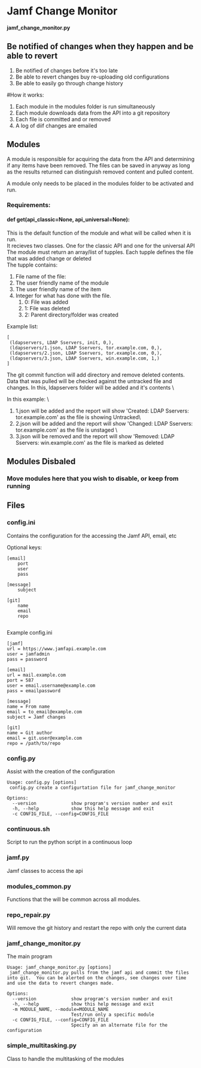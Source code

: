 # Jamf Change Monitor
**__jamf_change_monitor.py__**

## Be notified of changes when they happen and be able to revert
1. Be notified of changes before it's too late
2. Be able to revert changes buy re-uploading old configurations
3. Be able to easily go through change history

#How it works:
1. Each module in the modules folder is run simultaneously
2. Each module downloads data from the API into a git repository
3. Each file is committed and or removed
4. A log of diif changes are emailed





## Modules
A module is responsible for acquiring the data from the API and determining if any items have been removed.  The files can be saved in anyway as long as the results returned can distinguish removed content and pulled content.

A module only needs to be placed in the modules folder to be activated and run.

### Requirements:
#### def get(api_classic=None, api_universal=None):
This is the default function of the module and what will be called when it is run. \
It recieves two classes. One for the classic API and one for the universal API 
The module must return an array/list of tupples. Each tupple defines the file that was added change or deleted \
The tupple contains:
1. File name of the file: 
2. The user friendly name of the module
3. The user friendly name of the item
4. Integer for what has done with the file.
    1. 0: File was added
    2. 1: File was deleted
    3. 2: Parent directory/folder was created
    
  Example list:
  ```
  [
   (ldapservers, LDAP Sservers, init, 0,),
   (ldapservers/1.json, LDAP Sservers, tor.example.com, 0,),
   (ldapservers/2.json, LDAP Sservers, tor.example.com, 0,),
   (ldapservers/3.json, LDAP Sservers, win.example.com, 1,)
  ]
```
The git commit function will add directory and remove deleted contents.  Data that was pulled will be checked against the untracked file and changes.
In this, ldapservers folder will be added and it's contents \

In this example: \
1. 1.json will be added and the report will show 'Created: LDAP Sservers: tor.example.com' as the file is  showing Untracked\
2. 2.json will be added and the report will show 'Changed: LDAP Sservers: tor.example.com' as the file is unstaged \
3. 3.json will be removed and the report will show 'Removed: LDAP Sservers: win.example.com' as the file is marked as deleted

## Modules Disbaled
### Move modules here that you wish to disable, or keep from running


## Files
### config.ini
Contains the configuration for the accessing the Jamf API, email, etc

Optional keys:
```
[email]
    port
    user
    pass

[message]
    subject

[git]
    name
    email
    repo


```

Example config.ini
```
[jamf]
url = https://www.jamfapi.example.com
user = jamfadmin
pass = password

[email]
url = mail.example.com
port = 587
user = email.username@example.com
pass = emailpassword

[message]
name = From name
email = to_email@example.com
subject = Jamf changes

[git]
name = Git author
email = git.user@example.com
repo = /path/to/repo
```

### config.py
Assist with the creation of the configuration
```
Usage: config.py [options]
 config.py create a configurtation file for jamf_change_monitor

Options:
  --version             show program's version number and exit
  -h, --help            show this help message and exit
  -c CONFIG_FILE, --config=CONFIG_FILE
```

### continuous.sh
Script to run the python script in a continuous loop

### jamf.py
Jamf classes to access the api

### modules_common.py
Functions that the will be common across all modules.

### repo_repair.py
Will remove the git history and restart the repo with only the current data

### jamf_change_monitor.py
The main program
```
Usage: jamf_change_monitor.py [options]
 jamf_change_monitor.py pulls from the jamf api and commit the files into git.  You can be alerted on the changes, see changes over time and use the data to revert changes made.

Options:
  --version             show program's version number and exit
  -h, --help            show this help message and exit
  -m MODULE_NAME, --module=MODULE_NAME
                        Test/run only a specific module
  -c CONFIG_FILE, --config=CONFIG_FILE
                        Specify an an alternate file for the configuration
```

### simple_multitasking.py
Class to handle the multitasking of the modules
